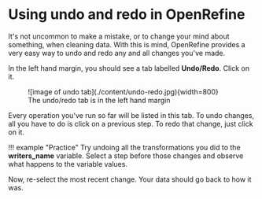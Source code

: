 # Using undo and redo in OpenRefine

It's not uncommon to make a mistake, or to change your mind about something, when cleaning data. With this is mind, OpenRefine provides a very easy way to undo and redo any and all changes you've made. 

In the left hand margin, you should see a tab labelled **Undo/Redo**. Click on it. 
<figure markdown="span">
    ![image of undo tab](./content/undo-redo.jpg){width=800}
    <figcaption>The undo/redo tab is in the left hand margin</figcaption>
</figure>

Every operation you've run so far will be listed in this tab. To undo changes, all you have to do is click on a previous step. To redo that change, just click on it. 

!!! example "Practice"
    Try undoing all the transformations you did to the **writers_name** variable. Select a step before those changes and observe what happens to the variable values. 

Now, re-select the most recent change. Your data should go back to how it was. 